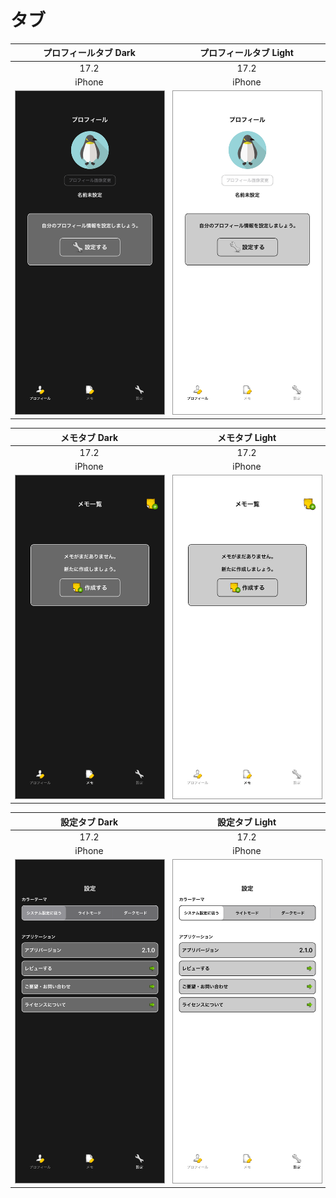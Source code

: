 # タブ

|プロフィールタブ Dark|プロフィールタブ Light|
|:---:|:---:|
|17.2|17.2|
|iPhone|iPhone|
|<img src='../ReferenceImages_64/タブ/testTabBarController_プロフィールタブ_Dark_iPhone_17_2_393x852@3x.png' width='250' style='border: 1px solid #999' />|<img src='../ReferenceImages_64/タブ/testTabBarController_プロフィールタブ_Light_iPhone_17_2_393x852@3x.png' width='250' style='border: 1px solid #999' />|

|メモタブ Dark|メモタブ Light|
|:---:|:---:|
|17.2|17.2|
|iPhone|iPhone|
|<img src='../ReferenceImages_64/タブ/testTabBarController_メモタブ_Dark_iPhone_17_2_393x852@3x.png' width='250' style='border: 1px solid #999' />|<img src='../ReferenceImages_64/タブ/testTabBarController_メモタブ_Light_iPhone_17_2_393x852@3x.png' width='250' style='border: 1px solid #999' />|

|設定タブ Dark|設定タブ Light|
|:---:|:---:|
|17.2|17.2|
|iPhone|iPhone|
|<img src='../ReferenceImages_64/タブ/testTabBarController_設定タブ_Dark_iPhone_17_2_393x852@3x.png' width='250' style='border: 1px solid #999' />|<img src='../ReferenceImages_64/タブ/testTabBarController_設定タブ_Light_iPhone_17_2_393x852@3x.png' width='250' style='border: 1px solid #999' />|

